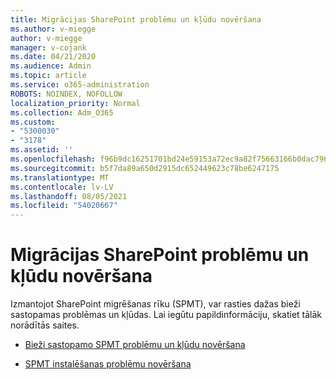 ```yaml
---
title: Migrācijas SharePoint problēmu un kļūdu novēršana
ms.author: v-miegge
author: v-miegge
manager: v-cojank
ms.date: 04/21/2020
ms.audience: Admin
ms.topic: article
ms.service: o365-administration
ROBOTS: NOINDEX, NOFOLLOW
localization_priority: Normal
ms.collection: Adm_O365
ms.custom:
- "5300030"
- "3178"
ms.assetid: ''
ms.openlocfilehash: f96b9dc16251701bd24e59153a72ec9a82f75663166b0dac796276e6f66c6424
ms.sourcegitcommit: b5f7da89a650d2915dc652449623c78be6247175
ms.translationtype: MT
ms.contentlocale: lv-LV
ms.lasthandoff: 08/05/2021
ms.locfileid: "54020667"
---
```

# <a name="troubleshooting-sharepoint-migration-tool-issues-and-errors"></a>Migrācijas SharePoint problēmu un kļūdu novēršana

Izmantojot SharePoint migrēšanas rīku (SPMT), var rasties dažas bieži sastopamas problēmas un kļūdas. Lai iegūtu papildinformāciju, skatiet tālāk norādītās saites.

- [Bieži sastopamo SPMT problēmu un kļūdu novēršana](https://docs.microsoft.com/sharepointmigration/troubleshooting-common-spmt-issues)

- [SPMT instalēšanas problēmu novēršana](https://docs.microsoft.com/sharepointmigration/spmt-install-issues)
